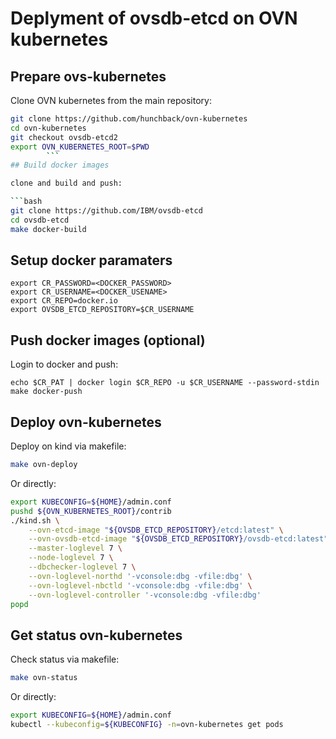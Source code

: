 # Deplyment of ovsdb-etcd on OVN kubernetes


## Prepare ovs-kubernetes

Clone OVN kubernetes from the main repository:

```bash
git clone https://github.com/hunchback/ovn-kubernetes
cd ovn-kubernetes
git checkout ovsdb-etcd2
export OVN_KUBERNETES_ROOT=$PWD
		```
## Build docker images

clone and build and push:

```bash
git clone https://github.com/IBM/ovsdb-etcd
cd ovsdb-etcd
make docker-build
```

## Setup docker paramaters

```
export CR_PASSWORD=<DOCKER_PASSWORD>
export CR_USERNAME=<DOCKER_USENAME>
export CR_REPO=docker.io
export OVSDB_ETCD_REPOSITORY=$CR_USERNAME
```

## Push docker images (optional)

Login to docker and push:

```
echo $CR_PAT | docker login $CR_REPO -u $CR_USERNAME --password-stdin
make docker-push
```

## Deploy ovn-kubernetes

Deploy on kind via makefile:

```bash
make ovn-deploy
```

Or directly:

```bash
export KUBECONFIG=${HOME}/admin.conf
pushd ${OVN_KUBERNETES_ROOT}/contrib
./kind.sh \
	--ovn-etcd-image "${OVSDB_ETCD_REPOSITORY}/etcd:latest" \
	--ovn-ovsdb-etcd-image "${OVSDB_ETCD_REPOSITORY}/ovsdb-etcd:latest" \
	--master-loglevel 7 \
	--node-loglevel 7 \
	--dbchecker-loglevel 7 \
	--ovn-loglevel-northd '-vconsole:dbg -vfile:dbg' \
	--ovn-loglevel-nbctld '-vconsole:dbg -vfile:dbg' \
	--ovn-loglevel-controller '-vconsole:dbg -vfile:dbg'
popd
```
## Get status ovn-kubernetes

Check status via makefile:

```bash
make ovn-status
```

Or directly:

```bash
export KUBECONFIG=${HOME}/admin.conf
kubectl --kubeconfig=${KUBECONFIG} -n=ovn-kubernetes get pods
```
